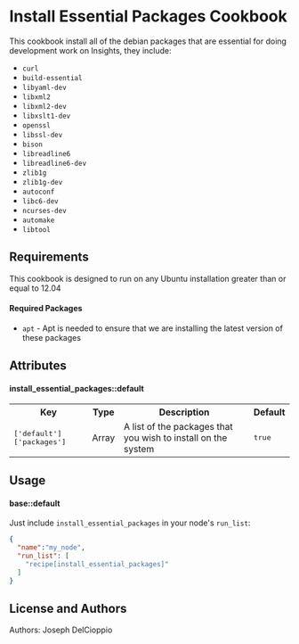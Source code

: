 Install Essential Packages  Cookbook
=============
This cookbook install all of the debian packages that are essential for
doing development work on Insights, they include:
 
- `curl`
- `build-essential`
- `libyaml-dev`
- `libxml2`
- `libxml2-dev`
- `libxslt1-dev`
- `openssl`
- `libssl-dev`
- `bison`
- `libreadline6`
- `libreadline6-dev`
- `zlib1g`
- `zlib1g-dev`
- `autoconf`
- `libc6-dev`
- `ncurses-dev`
- `automake`
- `libtool`

Requirements
------------
This cookbook is designed to run on any Ubuntu installation greater than
or equal to 12.04

#### Required Packages
- `apt` - Apt is needed to ensure that we are installing the latest
version of these packages

Attributes
----------
#### install_essential_packages::default
<table>
  <tr>
    <th>Key</th>
    <th>Type</th>
    <th>Description</th>
    <th>Default</th>
  </tr>
  <tr>
    <td><tt>['default']['packages']</tt></td>
    <td>Array</td>
    <td>A list of the packages that you wish to install on the system</td>
    <td><tt>true</tt></td>
  </tr>
</table>

Usage
-----
#### base::default
Just include `install_essential_packages` in your node's `run_list`:

```json
{
  "name":"my_node",
  "run_list": [
    "recipe[install_essential_packages]"
  ]
}
```

License and Authors
-------------------
Authors: Joseph DelCioppio
